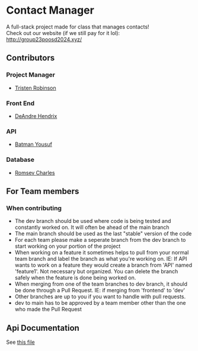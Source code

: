 # Contact Manager
A full-stack project made for class that manages contacts!<br>
Check out our website (if we still pay for it lol):<br>
<http://group23poosd2024.xyz/>

## Contributors
### Project Manager
- [Tristen Robinson](https://github.com/tristen-robinson-ucf)
### Front End
- [DeAndre Hendrix](https://github.com/deandrehendrix)
### API
- [Batman Yousuf](https://github.com/shinobi-404)
### Database
- [Romsev Charles](https://github.com/vesmor)
## For Team members
### When contributing
- The dev branch should be used where code is being tested and constantly worked on. It will often be ahead of the main branch
- The main branch should be used as the last "stable" version of the code
- For each team please make a seperate branch from the dev branch to start working on your portion of the project
- When working on a feature it sometimes helps to pull from your normal team branch and label the branch as what you're working on. IE: If API wants to work on a feature they would create a branch from 'API' named 'feature1'. Not necessary but organized. You can delete the branch safely when the feature is done being worked on.
- When merging from one of the team branches to dev branch, it should be done through a Pull Request. IE: if merging from 'frontend' to 'dev'
- Other branches are up to you if you want to handle with pull requests.
- dev to main has to be approved by a team member other than the one who made the Pull Request

## Api Documentation
See [this file](API.md)
